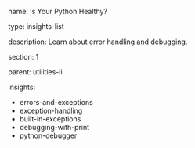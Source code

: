 name: Is Your Python Healthy?

type: insights-list

description: Learn about error handling and debugging.

section: 1

parent: utilities-ii

insights:
  - errors-and-exceptions
  - exception-handling
  - built-in-exceptions
  - debugging-with-print
  - python-debugger
